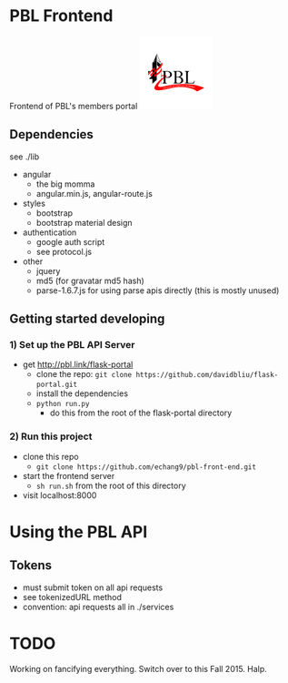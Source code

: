 
# PBL Frontend

Frontend of PBL's members portal
![PBL Logo](./logo.png)

## Dependencies

see ./lib
- angular
  - the big momma
  - angular.min.js, angular-route.js
- styles
  - bootstrap
  - bootstrap material design
- authentication
  - google auth script
  - see protocol.js 
- other
  - jquery
  - md5 (for gravatar md5 hash)
  - parse-1.6.7.js for using parse apis directly (this is mostly unused)

## Getting started developing

### 1) Set up the PBL API Server 

- get http://pbl.link/flask-portal
  - clone the repo: `git clone https://github.com/davidbliu/flask-portal.git`
  - install the dependencies
  - `python run.py`
    - do this from the root of the flask-portal directory

### 2) Run this project
- clone this repo
  - `git clone https://github.com/echang9/pbl-front-end.git`
- start the frontend server
  - `sh run.sh` from the root of this directory
- visit localhost:8000

# Using the PBL API

## Tokens
- must submit token on all api requests
- see tokenizedURL method
- convention: api requests all in ./services

# TODO

Working on fancifying everything. Switch over to this Fall 2015. Halp.



